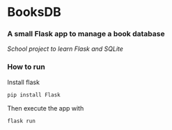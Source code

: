 # BooksDB
### A small Flask app to manage a book database
_School project to learn Flask and SQLite_


### How to run
Install flask
```bash
pip install Flask 
```

Then execute the app with
```bash
flask run
```
